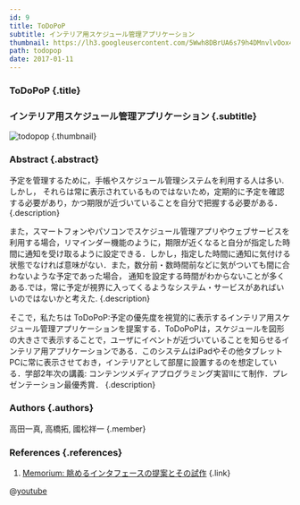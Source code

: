 ```yaml
---
id: 9
title: ToDoPoP
subtitle: インテリア用スケジュール管理アプリケーション
thumbnail: https://lh3.googleusercontent.com/5Wwh8DBrUA6s79h4DMnvlvOox4iAxQqLnDX-IY3F3agR9snA4Gg62XY6A169w9oPq5yDs24mrGyOPRl-ZeBTi-fp6RsExR4rxkYpI54RnxYVkXHjup7x_kg4XnxjrEHpMIJCFFEMNjoZhdiE9y0dIXBxXsqyRQ4Y8Qe1kRrNOK9w1OTiFGaxH1IysxJsry0MmyqOjlWABUWA7NJwSOGUIYwlwCeQJlFlbNNeMb63xn3hDy__z1UBjzEPNNUfrNUIvW1R0BhBhMG3ncx_UHgOfzJoSluN_Hkijahv9JPEiyWhfo5VL1jJXaGclMyDmSPDZm2fh0X1tV3b_N3ofoYNtcd8Er7Wt4LsKTHvYbjyy6ymh5cRQpSNQbgNSZdT9FPGPKPA0BYbKUodfNdOGV4lE-Q7IuYWbzIbLNyPYfs_HPT2dXkemPjJApQs-R5A9m57Jvkes8mVz-tVmAPersrVtPyWqa7B1cN-J6hcuVs5J-RjsxWZz7EYvTM_Uxn6YpSEE-jaLHPmceP97yzM_4D8VWhwt2Ov-uuAsXWcKfc3oiPUHBdKjge2UeVWJF51UhCoWcpPfYs1jCMveF3R2seUdePwt0L0E1ha22CWt9gY=w718-h404-rp
path: todopop
date: 2017-01-11
---
```


### ToDoPoP {.title}

### インテリア用スケジュール管理アプリケーション {.subtitle}

![todopop](https://lh3.googleusercontent.com/2puCxadrQN6kX7w8zIW72ZY78-_E1p77hth5qO0OgtTHfjZjnbVTeB5AojVIGjK_wbncUVP_6Yx-Uli7gWdA_lkc1cGI_tj5VmTjCn3P8kaS5E0cIP6y8fvFYKqY801zZgkXQvMKjEcRxUkFXmaIFsvLmFafsKmxzbe2hQFl-6LxkHHJbKCitD0G5huqcriNDETU_1lrvxIRcbEjb57V7hHqwqC_X-tx4Co7Fpt5Qm0d1HRwQhSXoHaqqHvhyeznnadUbse1T292bJcE8GFFS95vGv05oQ4r-C3_KePeGXsKJ9JBiY-17ZuWtEV5v1cZqAuqOhDSpEypNMBjxva9l452VT7hSw8RUr6TL7u1DTW7xP3S6PEXJbTk0wLmzG8DSplUFx8Y0YziEMisQv5d12MTOXUoeStPy9h8TFORoyJ_FyhBgunrHvf0CxRUOb-Eo0YPWcYf8XXIp7jS-m0YVxW5mfp_y-iJnoGuXWln8ydOvMqFtgTEdoRTrBfqpTy9nhksM-MG_5W8whANLZxZuzFVZ4oQxyIw7GfZpnOCNVNr7FDwnyNqoaDS5pI6kMg0PQqvA-hMya0Hnsjk4CqMFpdgkB6LxqDhvSohXAfO=w718-h404-rp "todopop") {.thumbnail}

### Abstract {.abstract}

予定を管理するために，手帳やスケジュール管理システムを利用する人は多い.しかし， それらは常に表示されているものではないため，定期的に予定を確認する必要があり，かつ期限が近づいていることを自分で把握する必要がある． {.description}

また，スマートフォンやパソコンでスケジュール管理アプリやウェブサービスを利用する場合，リマインダー機能のように，期限が近くなると自分が指定した時間に通知を受け取るように設定できる．しかし，指定した時間に通知に気付ける状態でなければ意味がない．また，数分前・数時間前などに気がついても間に合わないような予定であった場合， 通知を設定する時間がわからないことが多くある.では，常に予定が視界に入ってくるようなシステム・サービスがあればいいのではないかと考えた. {.description}

そこで，私たちは ToDoPoP:予定の優先度を視覚的に表示するインテリア用スケジュール管理アプリケーションを提案する．ToDoPoPは，スケジュールを図形の大きさで表示することで，ユーザにイベントが近づいていることを知らせるインテリア用アプリケーションである．このシステムはiPadやその他タブレットPCに常に表示させておき，インテリアとして部屋に設置するのを想定している．学部2年次の講義: コンテンツメディアプログラミング実習IIにて制作．プレゼンテーション最優秀賞． {.description}

### Authors {.authors}

高田一真, 高橋拓, 國松祥一 {.member}

### References {.references}

1. [Memorium: 眺めるインタフェースの提案とその試作](http://www.persistent.org/memorium.html) {.link}

@[youtube](ypdfsInxk-s)